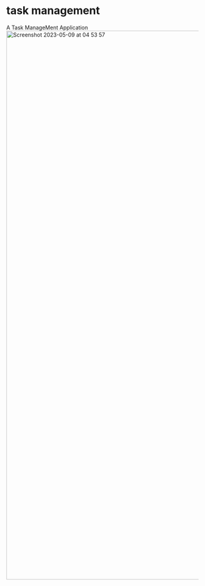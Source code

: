 # task management
A Task ManageMent Application
<img width="1440" alt="Screenshot 2023-05-09 at 04 53 57" src="https://user-images.githubusercontent.com/91434033/236989873-68988285-8685-4087-a684-ce3c4850f7ca.png">

